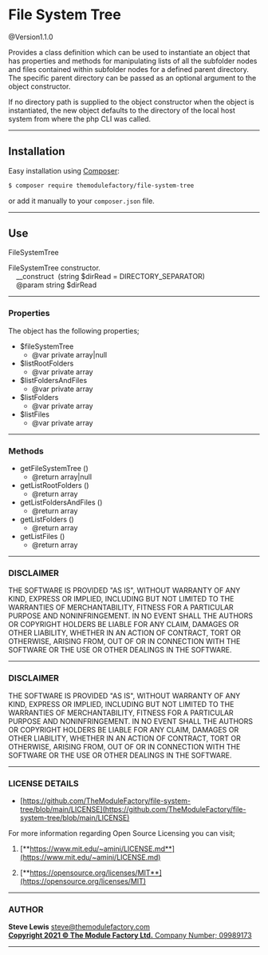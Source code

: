 # File System Tree

@Version1.1.0

Provides a class definition which can be used to instantiate an object that has properties and methods for manipulating lists of all the subfolder nodes and files contained within subfolder nodes for a defined parent directory.  The specific parent directory can be passed as an optional argument to the object constructor.

If no directory path is supplied to the object constructor when the object is instantiated, the new object defaults to the directory of the local host system from where the php CLI was called.

***

## Installation
Easy installation using [Composer](https://getcomposer.org/):

```bash
$ composer require themodulefactory/file-system-tree
```

or add it manually to your `composer.json` file.

***

## Use
FileSystemTree

FileSystemTree constructor.<br>
&nbsp;&nbsp;&nbsp;&nbsp;__construct&nbsp;&nbsp;(string $dirRead = DIRECTORY_SEPARATOR)<br>
&nbsp;&nbsp;&nbsp;&nbsp;@param string $dirRead

***

### Properties
The object has the following properties;
* \$fileSystemTree
    * \@var private array|null
* \$listRootFolders
    * \@var private array
* \$listFoldersAndFiles
    * \@var private array
* \$listFolders
    * \@var private array
* \$listFiles
    * \@var private array

***

### Methods
* getFileSystemTree ()
    * \@return array|null
* getListRootFolders ()
    * \@return array
* getListFoldersAndFiles ()
    * \@return array
* getListFolders ()
    * \@return array
* getListFiles ()
    * \@return array

***
### **DISCLAIMER**<br>
THE SOFTWARE IS PROVIDED "AS IS", WITHOUT WARRANTY OF ANY KIND, EXPRESS OR IMPLIED, INCLUDING BUT NOT LIMITED
TO THE WARRANTIES OF MERCHANTABILITY, FITNESS FOR A PARTICULAR PURPOSE AND NONINFRINGEMENT. IN NO EVENT SHALL
THE AUTHORS OR COPYRIGHT HOLDERS BE LIABLE FOR ANY CLAIM, DAMAGES OR OTHER LIABILITY, WHETHER IN AN ACTION OF
CONTRACT, TORT OR OTHERWISE, ARISING FROM, OUT OF OR IN CONNECTION WITH THE SOFTWARE OR THE USE OR OTHER
DEALINGS IN THE SOFTWARE.

***
### **DISCLAIMER**<br>
THE SOFTWARE IS PROVIDED "AS IS", WITHOUT WARRANTY OF ANY KIND, EXPRESS OR IMPLIED, INCLUDING BUT NOT LIMITED
TO THE WARRANTIES OF MERCHANTABILITY, FITNESS FOR A PARTICULAR PURPOSE AND NONINFRINGEMENT. IN NO EVENT SHALL
THE AUTHORS OR COPYRIGHT HOLDERS BE LIABLE FOR ANY CLAIM, DAMAGES OR OTHER LIABILITY, WHETHER IN AN ACTION OF
CONTRACT, TORT OR OTHERWISE, ARISING FROM, OUT OF OR IN CONNECTION WITH THE SOFTWARE OR THE USE OR OTHER
DEALINGS IN THE SOFTWARE.

***
### **LICENSE DETAILS**
* [https://github.com/TheModuleFactory/file-system-tree/blob/main/LICENSE](https://github.com/TheModuleFactory/file-system-tree/blob/main/LICENSE)

For more information regarding Open Source Licensing you can visit;<br>
1. [**https://www.mit.edu/~amini/LICENSE.md**](https://www.mit.edu/~amini/LICENSE.md)

2. [**https://opensource.org/licenses/MIT**](https://opensource.org/licenses/MIT)

***
### **AUTHOR**
**Steve Lewis** <steve@themodulefactory.com><br>
[**Copyright 2021 &copy; The Module Factory Ltd.** Company Number; 09989173](https://www.themodulefactory.com)
*** 
